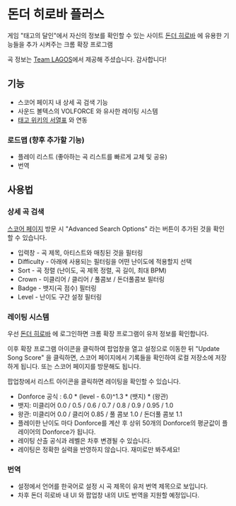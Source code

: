 # 돈더 히로바 플러스
게임 "태고의 달인"에서 자신의 정보를 확인할 수 있는 사이트 [돈더 히로바](https://donderhiroba.jp/index.php) 에 유용한 기능들을 추가 시켜주는 크롬 확장 프로그램

곡 정보는 [Team LAGOS](https://twitter.com/KOREA_TAIKO)에서 제공해 주셨습니다. 감사합니다!

## 기능
- 스코어 페이지 내 상세 곡 검색 기능
- 사운드 볼텍스의 VOLFORCE 와 유사한 레이팅 시스템
- [태고 위키의 서열표](http://taikowiki.com/diffchart/clear/10/) 와 연동

### 로드맵 (향후 추가할 기능)
- 플레이 리스트 (좋아하는 곡 리스트를 빠르게 교체 및 공유)
- 번역

## 사용법
### 상세 곡 검색
[스코어 페이지](https://donderhiroba.jp/score_list.php) 방문 시 "Advanced Search Options" 라는 버튼이 추가된 것을 확인할 수 있습니다.

- 입력창 - 곡 제목, 아티스트와 매칭된 것을 필터링
- Difficulty - 아래에 사용되는 필터링을 어떤 난이도에 적용할지 선택
- Sort - 곡 정렬 (난이도, 곡 제목 정렬, 곡 길이, 최대 BPM)
- Crown - 미클리어 / 클리어 / 풀콤보 / 돈더풀콤보 필터링
- Badge - 뱃지(곡 점수) 필터링
- Level - 난이도 구간 설정 필터링

### 레이팅 시스템
우선 [돈더 히로바](https://donderhiroba.jp/index.php) 에 로그인하면 크롬 확장 프로그램이 유저 정보를 확인합니다.

이후 확장 프로그램 아이콘을 클릭하여 팝업창을 열고 설정으로 이동한 뒤 "Update Song Score" 을 클릭하면, 스코어 페이지에서 기록들을 확인하여 로컬 저장소에 저장하게 됩니다. 또는 스코어 페이지를 방문해도 됩니다.

팝업창에서 리스트 아이콘을 클릭하면 레이팅을 확인할 수 있습니다.

- Donforce 공식 : 6.0 * (level - 6.0)^1.3 * (뱃지) * (왕관)
- 뱃지: 미클리어 0.0 / 0.5 / 0.6 / 0.7 / 0.8 / 0.9 / 0.95 / 1.0
- 왕관: 미클리어 0.0 / 클리어 0.85 / 풀 콤보 1.0 / 돈더풀 콤보 1.1
- 플레이한 난이도 마다 Donforce를 계산 후 상위 50개의 Donforce의 평균값이 플레이어의 Donforce가 됩니다.
- 레이팅 산출 공식과 레벨은 차후 변경될 수 있습니다.
- 레이팅은 정확한 실력을 반영하지 않습니다. 재미로만 봐주세요!

### 번역
- 설정에서 언어를 한국어로 설정 시 곡 제목이 유저 번역 제목으로 보입니다.
- 차후 돈더 히로바 내 UI 와 팝업창 내의 UI도 번역을 지원할 예정입니다.
